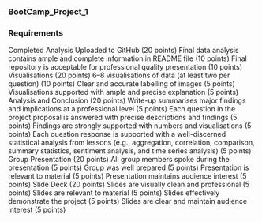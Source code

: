 ### BootCamp_Project_1

### Requirements
Completed Analysis Uploaded to GitHub (20 points)
Final data analysis contains ample and complete information in README file (10 points)
Final repository is acceptable for professional quality presentation (10 points)
Visualisations (20 points)
6–8 visualisations of data (at least two per question) (10 points)
Clear and accurate labelling of images (5 points)
Visualisations supported with ample and precise explanation (5 points)
Analysis and Conclusion (20 points)
Write-up summarises major findings and implications at a professional level (5 points)
Each question in the project proposal is answered with precise descriptions and findings (5 points)
Findings are strongly supported with numbers and visualisations (5 points)
Each question response is supported with a well-discerned statistical analysis from lessons (e.g., aggregation, correlation, comparison, summary statistics, sentiment analysis, and time series analysis) (5 points)
Group Presentation (20 points)
All group members spoke during the presentation (5 points)
Group was well prepared (5 points)
Presentation is relevant to material (5 points)
Presentation maintains audience interest (5 points)
Slide Deck (20 points)
Slides are visually clean and professional (5 points)
Slides are relevant to material (5 points)
Slides effectively demonstrate the project (5 points)
Slides are clear and maintain audience interest (5 points)
